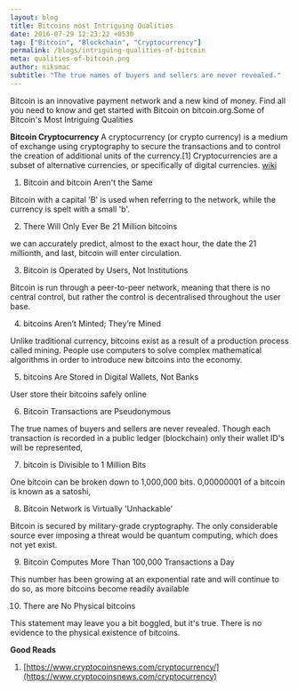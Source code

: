 ```yaml
---
layout: blog
title: Bitcoins most Intriguing Qualities
date: 2016-07-29 12:23:22 +0530
tag: ["Bitcoin", "Blockchain", "Cryptocurrency"]
permalink: /blogs/intriguing-qualities-of-bitcoin
meta: qualities-of-bitcoin.png
author: niksmac
subtitle: "The true names of buyers and sellers are never revealed."
---
```

Bitcoin is an innovative payment network and a new kind of money. Find all you need to know and get started with Bitcoin on bitcoin.org.Some of Bitcoin's Most Intriguing Qualities

**Bitcoin Cryptocurrency**
A cryptocurrency (or crypto currency) is a medium of exchange using cryptography to secure the
transactions and to control the creation of additional units of the currency.[1] Cryptocurrencies
are a subset of alternative currencies, or specifically of digital currencies.
[wiki](https://en.wikipedia.org/wiki/Cryptocurrency)

 1. Bitcoin and bitcoin Aren't the Same

Bitcoin with a capital 'B' is used when referring to the network, while the currency is spelt with a small 'b'.

 2. There Will Only Ever Be 21 Million bitcoins

we can accurately predict, almost to the exact hour, the date the 21 millionth, and last, bitcoin will enter circulation.

 3. Bitcoin is Operated by Users, Not Institutions

Bitcoin is run through a peer-to-peer network, meaning that there is no central control, but rather the control is decentralised throughout the user base.

 4. bitcoins Aren’t Minted; They’re Mined

Unlike traditional currency, bitcoins exist as a result of a production process called mining. People use computers to solve complex mathematical algorithms in order to introduce new bitcoins into the economy.

 5. bitcoins Are Stored in Digital Wallets, Not Banks

User store their bitcoins safely online

 6. Bitcoin Transactions are Pseudonymous

The true names of buyers and sellers are never revealed. Though each transaction is recorded in a public ledger (blockchain) only their wallet ID's will be represented,

 7. bitcoin is Divisible to 1 Million Bits

One bitcoin can be broken down to 1,000,000 bits. 0,00000001 of a bitcoin is known as a satoshi,

 8. Bitcoin Network is Virtually 'Unhackable'

Bitcoin is secured by military-grade cryptography. The only considerable source ever imposing a threat would be quantum computing, which does not yet exist.

 9. Bitcoin Computes More Than 100,000 Transactions a Day

This number has been growing at an exponential rate and will continue to do so, as more bitcoins become readily available

 10. There are No Physical bitcoins

This statement may leave you a bit boggled, but it's true. There is no evidence to the physical existence of bitcoins.

**Good Reads**

 1. [https://www.cryptocoinsnews.com/cryptocurrency/](https://www.cryptocoinsnews.com/cryptocurrency)
